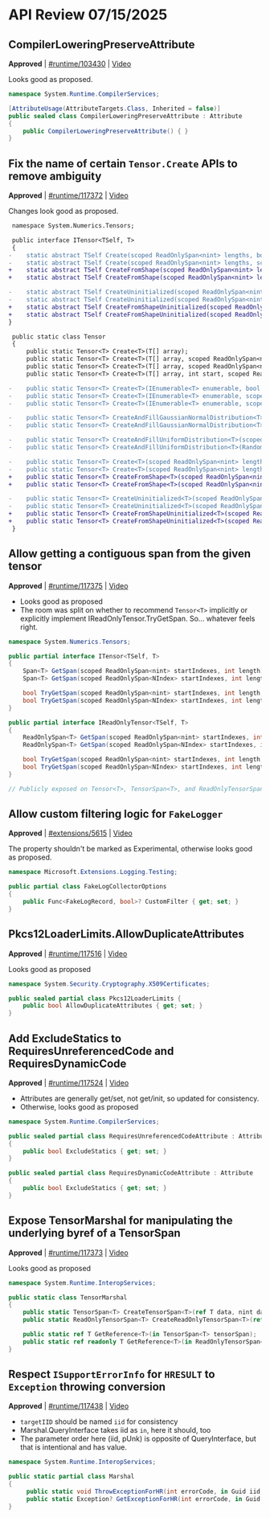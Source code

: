 # API Review 07/15/2025

## CompilerLoweringPreserveAttribute

**Approved** | [#runtime/103430](https://github.com/dotnet/runtime/issues/103430#issuecomment-3074486825) | [Video](https://www.youtube.com/watch?v=anGS-KNPYE4&t=0h0m0s)

Looks good as proposed.

```C#
namespace System.Runtime.CompilerServices;

[AttributeUsage(AttributeTargets.Class, Inherited = false)]
public sealed class CompilerLoweringPreserveAttribute : Attribute
{
    public CompilerLoweringPreserveAttribute() { }
}
```
## Fix the name of certain `Tensor.Create` APIs to remove ambiguity

**Approved** | [#runtime/117372](https://github.com/dotnet/runtime/issues/117372#issuecomment-3074509409) | [Video](https://www.youtube.com/watch?v=anGS-KNPYE4&t=0h7m41s)

Changes look good as proposed.

```diff
 namespace System.Numerics.Tensors;

 public interface ITensor<TSelf, T>
 {
-    static abstract TSelf Create(scoped ReadOnlySpan<nint> lengths, bool pinned = false);
-    static abstract TSelf Create(scoped ReadOnlySpan<nint> lengths, scoped ReadOnlySpan<nint> strides, bool pinned = false);
+    static abstract TSelf CreateFromShape(scoped ReadOnlySpan<nint> lengths, bool pinned = false);
+    static abstract TSelf CreateFromShape(scoped ReadOnlySpan<nint> lengths, scoped ReadOnlySpan<nint> strides, bool pinned = false);

-    static abstract TSelf CreateUninitialized(scoped ReadOnlySpan<nint> lengths, bool pinned = false);
-    static abstract TSelf CreateUninitialized(scoped ReadOnlySpan<nint> lengths, scoped ReadOnlySpan<nint> strides, bool pinned = false);
+    static abstract TSelf CreateFromShapeUninitialized(scoped ReadOnlySpan<nint> lengths, bool pinned = false);
+    static abstract TSelf CreateFromShapeUninitialized(scoped ReadOnlySpan<nint> lengths, scoped ReadOnlySpan<nint> strides, bool pinned = false);
}

 public static class Tensor
 {
     public static Tensor<T> Create<T>(T[] array);
     public static Tensor<T> Create<T>(T[] array, scoped ReadOnlySpan<nint> lengths);
     public static Tensor<T> Create<T>(T[] array, scoped ReadOnlySpan<nint> lengths, scoped ReadOnlySpan<nint> strides);
     public static Tensor<T> Create<T>(T[] array, int start, scoped ReadOnlySpan<nint> lengths, scoped ReadOnlySpan<nint> strides);

-    public static Tensor<T> Create<T>(IEnumerable<T> enumerable, bool pinned = false);
-    public static Tensor<T> Create<T>(IEnumerable<T> enumerable, scoped ReadOnlySpan<nint> lengths, bool pinned = false);
-    public static Tensor<T> Create<T>(IEnumerable<T> enumerable, scoped ReadOnlySpan<nint> lengths, scoped ReadOnlySpan<nint> strides, bool pinned = false);

-    public static Tensor<T> CreateAndFillGaussianNormalDistribution<T>(scoped ReadOnlySpan<nint> lengths);
-    public static Tensor<T> CreateAndFillGaussianNormalDistribution<T>(Random random, scoped ReadOnlySpan<nint> lengths);

-    public static Tensor<T> CreateAndFillUniformDistribution<T>(scoped ReadOnlySpan<nint> lengths);
-    public static Tensor<T> CreateAndFillUniformDistribution<T>(Random random, scoped ReadOnlySpan<nint> lengths);

-    public static Tensor<T> Create<T>(scoped ReadOnlySpan<nint> lengths, bool pinned = false);
-    public static Tensor<T> Create<T>(scoped ReadOnlySpan<nint> lengths, scoped ReadOnlySpan<nint> strides, bool pinned = false);
+    public static Tensor<T> CreateFromShape<T>(scoped ReadOnlySpan<nint> lengths, bool pinned = false);
+    public static Tensor<T> CreateFromShape<T>(scoped ReadOnlySpan<nint> lengths, scoped ReadOnlySpan<nint> strides, bool pinned = false);

-    public static Tensor<T> CreateUninitialized<T>(scoped ReadOnlySpan<nint> lengths, bool pinned = false);
-    public static Tensor<T> CreateUninitialized<T>(scoped ReadOnlySpan<nint> lengths, scoped ReadOnlySpan<nint> strides, bool pinned = false);
+    public static Tensor<T> CreateFromShapeUninitialized<T>(scoped ReadOnlySpan<nint> lengths, bool pinned = false);
+    public static Tensor<T> CreateFromShapeUninitialized<T>(scoped ReadOnlySpan<nint> lengths, scoped ReadOnlySpan<nint> strides, bool pinned = false);
 }
```
## Allow getting a contiguous span from the given tensor

**Approved** | [#runtime/117375](https://github.com/dotnet/runtime/issues/117375#issuecomment-3074579920) | [Video](https://www.youtube.com/watch?v=anGS-KNPYE4&t=0h15m17s)

* Looks good as proposed
* The room was split on whether to recommend `Tensor<T>` implicitly or explicitly implement IReadOnlyTensor.TryGetSpan.  So... whatever feels right.

```C#
namespace System.Numerics.Tensors;

public partial interface ITensor<TSelf, T>
{
    Span<T> GetSpan(scoped ReadOnlySpan<nint> startIndexes, int length);
    Span<T> GetSpan(scoped ReadOnlySpan<NIndex> startIndexes, int length);

    bool TryGetSpan(scoped ReadOnlySpan<nint> startIndexes, int length, out Span<T> span);
    bool TryGetSpan(scoped ReadOnlySpan<NIndex> startIndexes, int length, out Span<T> span);
}

public partial interface IReadOnlyTensor<TSelf, T>
{
    ReadOnlySpan<T> GetSpan(scoped ReadOnlySpan<nint> startIndexes, int length);
    ReadOnlySpan<T> GetSpan(scoped ReadOnlySpan<NIndex> startIndexes, int length);

    bool TryGetSpan(scoped ReadOnlySpan<nint> startIndexes, int length, out ReadOnlySpan<T> span);
    bool TryGetSpan(scoped ReadOnlySpan<NIndex> startIndexes, int length, out ReadOnlySpan<T> span);
}

// Publicly exposed on Tensor<T>, TensorSpan<T>, and ReadOnlyTensorSpan<T>
```
## Allow custom filtering logic for `FakeLogger`

**Approved** | [#extensions/5615](https://github.com/dotnet/extensions/issues/5615#issuecomment-3074621717) | [Video](https://www.youtube.com/watch?v=anGS-KNPYE4&t=0h28m16s)

The property shouldn't be marked as Experimental, otherwise looks good as proposed.

```C#
namespace Microsoft.Extensions.Logging.Testing;

public partial class FakeLogCollectorOptions
{
    public Func<FakeLogRecord, bool>? CustomFilter { get; set; }
}
```
## Pkcs12LoaderLimits.AllowDuplicateAttributes

**Approved** | [#runtime/117516](https://github.com/dotnet/runtime/issues/117516#issuecomment-3074654002) | [Video](https://www.youtube.com/watch?v=anGS-KNPYE4&t=0h35m52s)

Looks good as proposed

```C#
namespace System.Security.Cryptography.X509Certificates;

public sealed partial class Pkcs12LoaderLimits {
    public bool AllowDuplicateAttributes { get; set; }
}
```
## Add ExcludeStatics to RequiresUnreferencedCode and RequiresDynamicCode

**Approved** | [#runtime/117524](https://github.com/dotnet/runtime/issues/117524#issuecomment-3074713281) | [Video](https://www.youtube.com/watch?v=anGS-KNPYE4&t=0h42m25s)

* Attributes are generally get/set, not get/init, so updated for consistency.
* Otherwise, looks good as proposed

```C#
namespace System.Runtime.CompilerServices;

public sealed partial class RequiresUnreferencedCodeAttribute : Attribute
{
    public bool ExcludeStatics { get; set; }
}

public sealed partial class RequiresDynamicCodeAttribute : Attribute
{
    public bool ExcludeStatics { get; set; }
}
```
## Expose TensorMarshal for manipulating the underlying byref of a TensorSpan

**Approved** | [#runtime/117373](https://github.com/dotnet/runtime/issues/117373#issuecomment-3074835519) | [Video](https://www.youtube.com/watch?v=anGS-KNPYE4&t=0h50m36s)

Looks good as proposed

```C#
namespace System.Runtime.InteropServices;

public static class TensorMarshal
{
    public static TensorSpan<T> CreateTensorSpan<T>(ref T data, nint dataLength, scoped ReadOnlySpan<nint> lengths, scoped ReadOnlySpan<nint> strides, bool pinned);
    public static ReadOnlyTensorSpan<T> CreateReadOnlyTensorSpan<T>(ref readonly T data, nint dataLength, scoped ReadOnlySpan<nint> lengths, scoped ReadOnlySpan<nint> strides, bool pinned);

    public static ref T GetReference<T>(in TensorSpan<T> tensorSpan);
    public static ref readonly T GetReference<T>(in ReadOnlyTensorSpan<T> tensorSpan);
}
```
## Respect `ISupportErrorInfo` for `HRESULT` to `Exception` throwing conversion

**Approved** | [#runtime/117438](https://github.com/dotnet/runtime/issues/117438#issuecomment-3074934276) | [Video](https://www.youtube.com/watch?v=anGS-KNPYE4&t=1h10m13s)

* `targetIID` should be named `iid` for consistency
* Marshal.QueryInterface takes iid as `in`, here it should, too
* The parameter order here (iid, pUnk) is opposite of QueryInterface, but that is intentional and has value.

```C#
namespace System.Runtime.InteropServices;

public static partial class Marshal
{
     public static void ThrowExceptionForHR(int errorCode, in Guid iid, IntPtr pUnk);
     public static Exception? GetExceptionForHR(int errorCode, in Guid iid, IntPtr pUnk);
}
```
